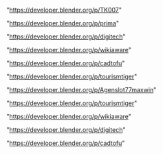 "https://developer.blender.org/p/TK007"

"https://developer.blender.org/p/prima"

"https://developer.blender.org/p/digitech"

"https://developer.blender.org/p/wikiaware"

"https://developer.blender.org/p/cadtofu"

"https://developer.blender.org/p/tourismtiger"

 
"https://developer.blender.org/p/Agenslot77maxwin"


"https://developer.blender.org/p/tourismtiger"


"https://developer.blender.org/p/wikiaware"


"https://developer.blender.org/p/digitech"


"https://developer.blender.org/p/cadtofu"


 
